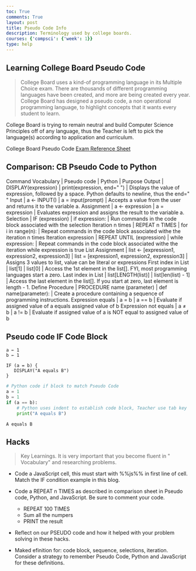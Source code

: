 ```yaml
---
toc: True
comments: True
layout: post
title: Pseudo Code Info
description: Terminology used by college boards.
courses: {'compsci': {'week': 1}}
type: help
---
```


## Learning College Board Pseudo Code
> College Board uses a kind-of programming language in its Multiple Choice exam. There are thousands of different programming languages have been created, and more are being created every year.  College Board has designed a pseudo code, a non operational programming language, to highlight concepts that it wants every student to learn.

College Board is trying to remain neutral and build Computer Science Principles off of any language, thus the Teacher is left to pick the language(s) according to application and curriculum. 

College Board Pseudo Code [Exam Reference Sheet](https://apcentral.collegeboard.org/media/pdf/ap-computer-science-principles-exam-reference-sheet.pdf)


## Comparison: CB Pseudo Code to Python

Command Vocabulary | Pseudo code         | Python                 | Purpose
Output       | DISPLAY(expression) | print(expression, end=" ") | Displays the value of expression, followed by a space. Python defaults to newline, thus the end=" "
Input        | a ← INPUT()         | a = input(prompt)      | Accepts a value from the user and returns it to the variable a.
Assignment   |	a ← expression	   | a = expression         | Evaluates expression and assigns the result to the variable a.
Selection    | IF (expression)     | if expression:         | Run commands in the code block associated with the selection
Iteration n times     |	REPEAT n TIMES      | for i in range(n): | Repeat commands in the code block associated withe the iteration n times
Iteration expression  | REPEAT UNTIL (expression) |	while expression: |  Repeat commands in the code block associated withe the iteration while expression is true
List Assignment | list ← [expression1, expression2, expression3] | list = [expression1, expression2, expression3] | Assigns 3 values to list, value can be literal or expressions
First index in List     |	list[1] | list[0] | Access the 1st element in the list[].  FYI, most programming languages start a zero.
Last index in List    | list[LENGTH(list)] | list[len(list) - 1] | Access the last element in the list[].  If you start at zero, last element is length - 1.
Define Procedure      | PROCEDURE name (parameter) | def name(parameter): |  Create a procedure containing a sequence of programming instructions.
Expression equals     |	a = b	| a == b  | Evaluate if assigned value of a equals assigned value of b
Expression not equals |	a ≠ b	| a != b  | Evaluate if assigned value of a is NOT equal to assigned value of b

## Pseudo code IF Code Block
```
a ← 1
b ← 1

IF (a = b) {
   DISPLAY("A equals B")
}
```


```python
# Python code if block to match Pseudo Code
a = 1
b = 1
if (a == b):
    # Python uses indent to establish code block, Teacher use tab key
    print("A equals B")
```

    A equals B


## Hacks
> Key Learnings.  It is very important that you become fluent in " Vocabulary" and researching problems.

- Code a JavaScript cell, this must start with %%js%% in first line of cell. Match the IF condition example in this blog.

- Code a REPEAT n TIMES as described in comparison sheet in Pseudo code, Python, and JavaScript.  Be sure to comment your code.
    -  REPEAT 100 TIMES
    -  Sum all the numpers
    -  PRINT the result

- Reflect on our PSEUDO code and how it helped with your problem solving in these hacks.  

- Maked efinition for: code block, sequence, selections, iteration.  Consider a strategy to remember Pseudo Code, Python and JavaScript for these definitions.


